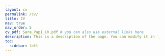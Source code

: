 ```yaml
---
layout: cv
permalink: /cv/
title: CV
nav: true
nav_order: 5
cv_pdf: Sara_Papi_CV.pdf # you can also use external links here
description: This is a description of the page. You can modify it in '_pages/cv.md'. You can also change or remove the top pdf download button.
toc:
  sidebar: left
---
```

